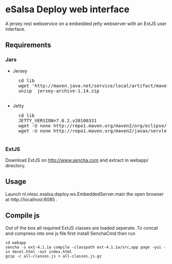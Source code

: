 eSalsa Deploy web interface
===========================

A jersey rest webservice on a embedded jetty webserver with an ExtJS user interface.

Requirements
------------

### Jars

* Jersey
    <pre>
    cd lib
    wget 'http://maven.java.net/service/local/artifact/maven/redirect?r=releases&g=com.sun.jersey&a=jersey-archive&v=1.14&e=zip'
    unzip  jersey-archive-1.14.zip
    </pre>
* Jetty
    <pre>
    cd lib
    JETTY_VERSION=7.0.2.v20100331
    wget -U none http://repo1.maven.org/maven2/org/eclipse/jetty/aggregate/jetty-all/$JETTY_VERSION/jetty-all-$JETTY_VERSION.jar
    wget -U none http://repo1.maven.org/maven2/javax/servlet/servlet-api/2.5/servlet-api-2.5.jar
    </pre>

### ExtJS

Download ExtJS on http://www.sencha.com and extract in webapp/ directory.

Usage
-----

Launch nl.nlesc.esalsa.deploy.ws.EmbeddedServer.main the open browser at http://localhost:8085 .

Compile js
----------

Out of the box all required ExtJS classes are loaded seperate.
To concat and compress into one js file first install SenchaCmd then run

    cd webapp
    sencha -s ext-4.1.1a compile -classpath ext-4.1.1a/src,app page -yui -in devel.html -out index.html
    gzip -c all-classes.js > all-classes.js.gz

